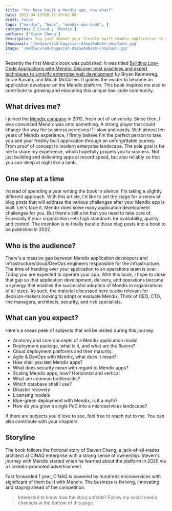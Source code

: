 ```yaml
---
title: "You have built a Mendix app, now what?"
date: 2021-04-13T00:13:37+01:00
draft: false
tags: ["mendix", "book", "mendix-ops-book", ]
categories: ['Cloud', 'Mendix']
authors: ['Xiwen Cheng']
description: You just showed your freshly built Mendix application to your manager. He/She was blown away and asked you to push it to production. However, your application runs locally on your laptop. What do you do?
thumbnail: '/media/vlad-bagacian-d1eaoAabeXs-unsplash.jpg'
image: '/media/vlad-bagacian-d1eaoAabeXs-unsplash.jpg'
---
```


Recently the first Mendix book was published. It was titled [Building Low-Code Applications with Mendix: Discover best practices and expert techniques to simplify enterprise web development](https://www.amazon.com/gp/product/1800201427/ref=as_li_tl?ie=UTF8&camp=1789&creative=9325&creativeASIN=1800201427&linkCode=as2&tag=cinaq-20&linkId=fc31ca857a88c4c7d04ece24f15daf16) by Bryan Kenneweg, Imran Kasam, and Micah McCullen. It guides the reader to become an application developer on the Mendix platform. This book inspired me also to contribute to growing and educating this unique low-code community.

## What drives me?

I joined the [Mendix company](https://www.mendix.com) in 2012, fresh out of university. Since then, I was convinced Mendix was onto something. A strong player that could change the way the business perceives IT: slow and costly. With almost ten years of Mendix experience, I firmly believe I'm the perfect person to take you and your freshly built application through an unforgettable journey. From proof of concept to modern enterprise landscape. The sole goal is for me to share my experience, which hopefully propels you to success. Not just building and delivering apps at record speed, but also reliably so that you can sleep at night like a lamb.

## One step at a time

Instead of spending a year writing the book in silence, I'm taking a slightly different approach. With this article, I'd like to set the stage for a series of blog posts that will address the various challenges after your Mendix app is built. Let's face it, Mendix does solve many application development challenges for you. But there's still a lot that you need to take care of. Especially if your organization sets high standards for availability, quality, and control. The intention is to finally bundle these blog posts into a book to be published in 2022.

## Who is the audience?

There's a massive gap between Mendix application developers and infrastructure/cloud/DevOps engineers responsible for the infrastructure. The time of handing over your application to an operations team is over. Today you are expected to operate your app. With this book, I hope to close that gap so that application development, delivery, and operations become a synergy that enables the successful adoption of Mendix in organizations of all sizes. As such, the material discussed here is also relevant for decision-makers looking to adopt or evaluate Mendix. Think of CEO, CTO, line managers, architects, security, and risk specialists.

## What can you expect?

Here's a sneak peek of subjects that will be visited during this journey:

- Anatomy and core concepts of a Mendix application model
- Deployment package, what is it, and what are the flavors?
- Cloud deployment platforms and their maturity.
- Agile & DevOps with Mendix, what does it mean?
- How shall you test Mendix apps?
- What does security mean with regard to Mendix apps?
- Scaling Mendix apps, how? Horizontal and vertical
- What are common bottlenecks?
- Which database shall I use?
- Disaster recovery
- Licensing models
- Blue-green deployment with Mendix, is it a myth?
- How do you grow a single PoC into a microservices landscape?

If there are subjects you'd love to see, feel free to reach out to me. You can also contribute with your chapters.

## Storyline

The book follows the fictional story of Steven Cheng, a jack-of-all-trades architect at CINAQ enterprise with a strong sense of ownership. Steven's journey with Mendix started when he learned about the platform in 2020 via a LinkedIn-promoted advertisement.

Fast forwarded 1 year, CINAQ is powered by hundreds microservices with significant of them built with Mendix. The business is thriving, innovating and staying ahead of the competition.

> Interested to know how the story unfolds? Follow my social media channels at the bottom of this page.